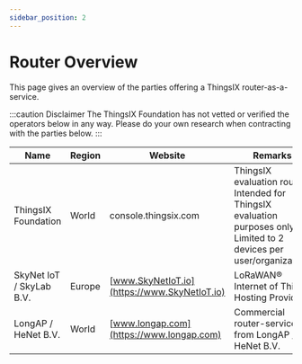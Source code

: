 ```yaml
---
sidebar_position: 2
---
```


# Router Overview

This page gives an overview of the parties offering a ThingsIX router-as-a-service. 

:::caution Disclaimer
The ThingsIX Foundation has not vetted or verified the operators below in any way. Please do your own research when contracting with the parties below. 
:::

| Name | Region | Website | Remarks |
| ---- | -----  | ------  | ------  | 
| ThingsIX Foundation | World | console.thingsix.com | ThingsIX evaluation router. Intended for ThingsIX evaluation purposes only. Limited to 2 devices per user/organization. 
| SkyNet IoT / SkyLab B.V.| Europe | [www.SkyNetIoT.io](https://www.SkyNetIoT.io) | LoRaWAN® Internet of Things Hosting Provider.
| LongAP / HeNet B.V. | World | [www.longap.com](https://www.longap.com) | Commercial router-service from LongAP / HeNet B.V.


